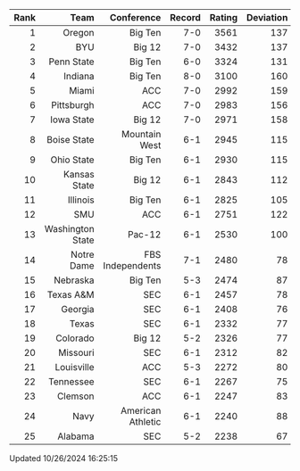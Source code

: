 | Rank  | Team                 | Conference           | Record   | Rating | Deviation |
| ---:  | ---:                 | ---:                 | ---:     | ---:   | ---:      |
| 1     | Oregon               | Big Ten              | 7-0      | 3561   | 137       |
| 2     | BYU                  | Big 12               | 7-0      | 3432   | 137       |
| 3     | Penn State           | Big Ten              | 6-0      | 3324   | 131       |
| 4     | Indiana              | Big Ten              | 8-0      | 3100   | 160       |
| 5     | Miami                | ACC                  | 7-0      | 2992   | 159       |
| 6     | Pittsburgh           | ACC                  | 7-0      | 2983   | 156       |
| 7     | Iowa State           | Big 12               | 7-0      | 2971   | 158       |
| 8     | Boise State          | Mountain West        | 6-1      | 2945   | 115       |
| 9     | Ohio State           | Big Ten              | 6-1      | 2930   | 115       |
| 10    | Kansas State         | Big 12               | 6-1      | 2843   | 112       |
| 11    | Illinois             | Big Ten              | 6-1      | 2825   | 105       |
| 12    | SMU                  | ACC                  | 6-1      | 2751   | 122       |
| 13    | Washington State     | Pac-12               | 6-1      | 2530   | 100       |
| 14    | Notre Dame           | FBS Independents     | 7-1      | 2480   | 78        |
| 15    | Nebraska             | Big Ten              | 5-3      | 2474   | 87        |
| 16    | Texas A&M            | SEC                  | 6-1      | 2457   | 78        |
| 17    | Georgia              | SEC                  | 6-1      | 2408   | 76        |
| 18    | Texas                | SEC                  | 6-1      | 2332   | 77        |
| 19    | Colorado             | Big 12               | 5-2      | 2326   | 77        |
| 20    | Missouri             | SEC                  | 6-1      | 2312   | 82        |
| 21    | Louisville           | ACC                  | 5-3      | 2272   | 80        |
| 22    | Tennessee            | SEC                  | 6-1      | 2267   | 75        |
| 23    | Clemson              | ACC                  | 6-1      | 2247   | 83        |
| 24    | Navy                 | American Athletic    | 6-1      | 2240   | 88        |
| 25    | Alabama              | SEC                  | 5-2      | 2238   | 67        |

Updated 10/26/2024 16:25:15

